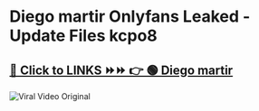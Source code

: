 
 # Diego martir Onlyfans Leaked - Update Files kcpo8

## <h2><a href="https://clipsfans.com/Diego_martir&ref=git">🔗 Click to LINKS ⏩⏩ 👉 🟢 Diego martir </a></h2>

<a href="https://clipsfans.com/Diego_martir&ref=git" rel="nofollow" data-target="animated-image.originalLink"><img src="https://i.ibb.co.com/xMMVF88/686577567.gif" alt="Viral Video Original" style="max-width: 100%; display: inline-block;" data-target="animated-image.originalImage"></a>

